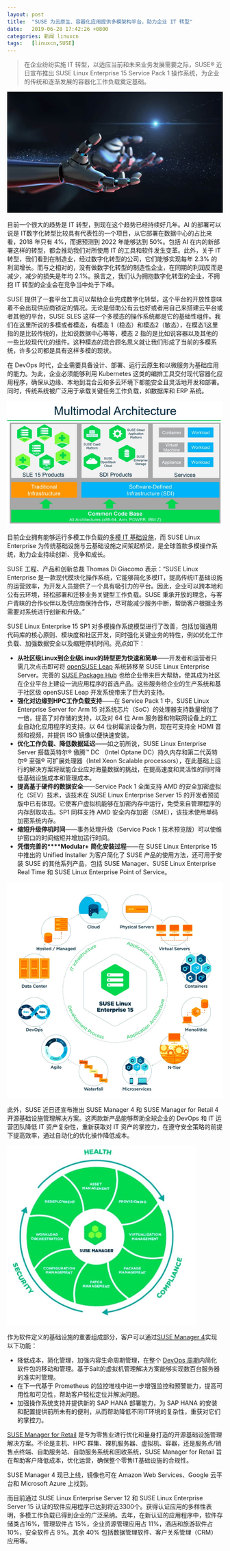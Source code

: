 ```yaml
---
layout: post
title:	"SUSE 为云原生、容器化应用提供多模架构平台，助力企业 IT 转型"
date:	2019-06-28 17:42:26 +0800 
categories:	新闻 linuxcn 
tags:	[linuxcn,SUSE]
---
```




> 
> 在企业纷纷实施 IT 转型，以适应当前和未来业务发展需要之际，SUSE® 近日宣布推出 SUSE Linux Enterprise 15 Service Pack 1 操作系统，为企业的传统和逐渐发展的容器化工作负载奠定基础。
> 
> 
> 


![](/Asserts/Images/album/201906/28/173812rusha2txl0oxtcyl.jpg)


目前一个很大的趋势是 IT 转型，到现在这个趋势已经持续好几年。AI 的部署可以说是 IT数字化转型比较具有代表性的一个项目，从它部署在数据中心的占比来看，2018 年只有 4%，而据预测到 2022 年能够达到 50%。包括 AI 在内的新部署这样的转型，都会推动我们对所使用 IT 的工具和软件发生变革。此外，关于 IT 转型，我们看到在制造业，经过数字化转型的公司，它们能够实现每年 2.3% 的利润增长。而与之相对的，没有做数字化转型的制造性企业，在同期的利润反而是减少，减少的损失是年均 2.1%。换言之，我们认为拥抱数字化转型的企业，不拥抱 IT 转型的企业会在竞争当中处于下峰。


SUSE 提供了一套平台工具可以帮助企业完成数字化转型，这个平台的开放性意味着不会出现供应商锁定的情况。无论是借助公有云也好或者用自己来搭建云平台或者其他的平台，SUSE SLES 这样一个多模态的操作系统都是它的基础性组件。我们在这里所说的多模或者模态，有模态 1（稳态）和模态2（敏态），在模态1这里指的是比较传统的，比如说数据中心等等，模态 2 指的是比如说容器以及其他的一些比较现代化的组件。这种模态的混合顾名思义就让我们形成了当前的多模系统，许多公司都是具有这样多模的现状。


在 DevOps 时代，企业需要具备设计、部署、运行云原生和以微服务为基础应用的能力。为此，企业必须能够利用 Kubernetes 这类的编排工具交付现代容器化应用程序，确保从边缘、本地到混合云和多云环境下都能安全且灵活地开发和部署。同时，传统系统被广泛用于承载关键任务工作负载，如数据库和 ERP 系统。


![](/Asserts/Images/album/201906/28/173847a4bs1wltjzwtl9ca.jpg)


目前企业拥有能够运行多模工作负载的[多模 IT 基础设施](https://www.suse.com/c/the-rise-of-multimodal-it-and-what-it-means-to-you/)，而 SUSE Linux Enterprise 为传统基础设施与云基础设施之间架起桥梁，是全球首款多模操作系统，助力企业持续创新、竞争和成长。 


SUSE 工程、产品和创新总裁 Thomas Di Giacomo 表示：“SUSE Linux Enterprise 是一款现代模块化操作系统，它能够简化多模IT，提高传统IT基础设施的运营效率，为开发人员提供了一个具有吸引力的平台。因此，企业可以跨本地和公有云环境，轻松部署和迁移业务关键型工作负载。SUSE 秉承开放的理念，与客户青睐的合作伙伴以及供应商保持合作，尽可能减少服务中断，帮助客户根据业务需要对系统进行创新和升级。” 


SUSE Linux Enterprise 15 SP1 对多模操作系统模型进行了改善，包括加强通用代码库的核心原则、模块度和社区开发，同时强化关键业务的特性，例如优化工作负载、加强数据安全以及缩短停机时间。亮点如下：


* **从社区级****Linux****到企业级****Linux****的转型更为快速和简单**——开发者和运营者只需几次点击即可将 [openSUSE Leap](https://www.opensuse.org/) 系统转移至 SUSE Linux Enterprise Server。完善的 [SUSE Package Hub](https://packagehub.suse.com/) 也给企业带来巨大帮助，使其成为社区在企业平台上建设一流应用程序的首选产品。这些服务给企业的生产系统和基于社区级 openSUSE Leap 开发系统带来了巨大的支持。
* **强化对边缘到****HPC****工作负载支持**——在 Service Pack 1 中，SUSE Linux Enterprise Server for Arm 15 对系统芯片（SoC）的处理器支持数量增加了一倍，提高了对存储的支持，以及对 64 位 Arm 服务器和物联网设备上的工业自动化应用程序的支持。以 64 位树莓派设备为例，现在可支持全 HDMI 音频和视频，并提供 ISO 镜像以便快速安装。
* **优化工作负载、降低数据延迟**——如之前所说，SUSE Linux Enterprise Server 搭载英特尔® 傲腾™ DC （Intel Optane DC）持久内存和第二代英特尔® 至强® 可扩展处理器（Intel Xeon Scalable processors），在此基础上运行的解决方案将赋能企业应对海量数据的挑战，在提高速度和灵活性的同时降低基础设施成本和管理成本。
* **提高基于硬件的数据安全**——Service Pack 1 全面支持 AMD 的安全加密虚拟化（SEV）技术，该技术在 SUSE Linux Enterprise Server 15 的开发者预览版中已有体现。它使客户虚拟机能够在加密内存中运行，免受来自管理程序的内存刮取攻击。SP1 同样支持 AMD 安全内存加密（SME），该技术使用单码加密系统内存。
* **缩短升级停机时间**——事务处理升级（Service Pack 1 技术预览版）可以使维护窗口的时间缩短并增加运行时间。
* **凭借完善的****Modular+** **简化安装过程**——在 SUSE Linux Enterprise 15 中推出的 Unified Installer 为客户简化了 SUSE 产品的使用方法，还可用于安装 SUSE 的其他系列产品，包括 SUSE Manager、SUSE Linux Enterprise Real Time 和 SUSE Linux Enterprise Point of Service。


![](/Asserts/Images/album/201906/28/174043rmdzne9oe3cd9d39.jpg)


此外，SUSE 近日还宣布推出 SUSE Manager 4 和 SUSE Manager for Retail 4 开源基础设施管理解决方案。这两款新产品能够帮助全球企业的 DevOps 和 IT 运营团队降低 IT 资产复杂性，重新获取对 IT 资产的掌控力，在遵守安全策略的前提下提高效率，通过自动化的优化操作降低成本。


![](/Asserts/Images/album/201906/28/174111dvdjsnjxvxxaoggw.jpg)


作为软件定义的基础设施的重要组成部分，客户可以通过[SUSE Manager 4](https://www.suse.com/products/suse-manager/)实现以下功能：


* 降低成本，简化管理，加强内容生命周期管理，在整个 [DevOps 周期](https://susedefines.suse.com/definition/devops/)内简化软件包的移动和管理。基于Salt的虚拟机管理解决方案能够实现数百台服务器的准实时管理。
* 在下一代基于 Prometheus 的监控堆栈中进一步增强监控和预警能力，提高可用性和可见性，帮助客户轻松定位并解决问题。
* 加强操作系统支持并提供新的 SAP HANA 部署能力，为 SAP HANA 的安装和配置提供前所未有的便利，从而帮助降低不同IT环境的复杂性，重获对它们的掌控力。


[SUSE Manager for Retail](https://www.suse.com/products/suse-manager-retail/) 是专为零售业进行优化和量身打造的开源基础设施管理解决方案。不论是主机、HPC 群集、裸机服务器、虚拟机、容器，还是服务点/销售点终端、自助服务站、自助服务系统和回收系统，SUSE Manager for Retail 旨在帮助客户降低成本，优化运营，确保整个零售IT基础设施的合规性。


SUSE Manager 4 现已上线，镜像也可在 Amazon Web Services、Google 云平台和 Microsoft Azure 上找到。


而目前通过 SUSE Linux Enterprise Server 12 和 SUSE Linux Enterprise Server 15 认证的软件应用程序已达到将近3300个。获得认证应用的多样性表明，多模工作负载已得到企业的广泛采纳。去年，在新认证的应用程序中，软件存储类占16%，管理软件占 15%，企业资源管理应用占 11%，酒店和旅游软件占 10%，安全软件占 9%。其余 40% 包括数据管理软件、客户关系管理（CRM）应用等。

